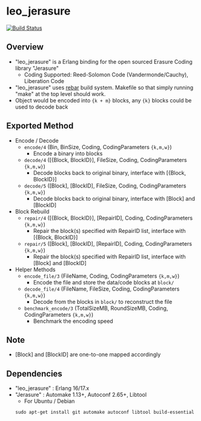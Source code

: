 leo_jerasure
===========

[![Build Status](https://secure.travis-ci.org/leo-project/leo_jerasure.png?branch=develop)](http://travis-ci.org/leo-project/leo_jerasure)

Overview
--------
* "leo_jerasure" is a Erlang binding for the open sourced Erasure Coding library "Jerasure"
  * Coding Supported: Reed-Solomon Code (Vandermonde/Cauchy), Liberation Code
* "leo_jerasure" uses [rebar](https://github.com/basho/rebar) build system. Makefile so that simply running "make" at the top level should work.
* Object would be encoded into `{k + m}` blocks, any `{k}` blocks could be used to decode back

Exported Method
--------
* Encode / Decode
  * `encode/4` (Bin, BinSize, Coding, CodingParameters `{k,m,w}`)
    * Encode a binary into blocks
  * `decode/4` ([{Block, BlockID}], FileSize, Coding, CodingParameters `{k,m,w}`)
    * Decode blocks back to original binary, interface with [{Block, BlockID}]
  * `decode/5` ([Block], [BlockID], FileSize, Coding, CodingParameters `{k,m,w}`)
    * Decode blocks back to original binary, interface with [Block] and [BlockID]
* Block Rebuild
  * `repair/4` ([{Block, BlockID}], [RepairID], Coding, CodingParameters `{k,m,w}`)
    * Repair the block(s) specified with RepairID list, interface with [{Block, BlockID}] 
  * `repair/5` ([Block], [BlockID], [RepairID], Coding, CodingParameters `{k,m,w}`)
    * Repair the block(s) specified with RepairID list, interface with [Block] and [BlockID] 
* Helper Methods
  * `encode_file/3` (FileName, Coding, CodingParameters `{k,m,w}`)
    * Encode the file and store the data/code blocks at `block/`
  * `decode_file/4` (FileName, FileSize, Coding, CodingParameters `{k,m,w}`)
    * Decode from the blocks in `block/` to reconstruct the file
  * `benchmark_encode/3` (TotalSizeMB, RoundSizeMB, Coding, CodingParameters `{k,m,w}`)
    * Benchmark the encoding speed

Note
--------
* [Block] and [BlockID] are one-to-one mapped accordingly

Dependencies
--------
* "leo_jerasure" : Erlang 16/17.x
* "Jerasure" : Automake 1.13+, Autoconf 2.65+, Libtool
  * For Ubuntu / Debian
  ```
  sudo apt-get install git automake autoconf libtool build-essential
  ```
